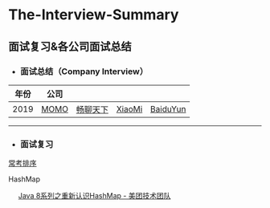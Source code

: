 # The-Interview-Summary
面试复习&amp;各公司面试总结
---
* ### 面试总结（Company Interview）

| 年份 | 公司 ||||
| :--:|:--:|:--:|:--:|:--:|
|2019| [MOMO](https://github.com/CristianoLi/The-Interview-Summary/blob/master/Company%20Interview/MOMO.md) |[畅聊天下](https://github.com/CristianoLi/The-Interview-Summary/blob/master/Company%20Interview/%E7%95%85%E8%81%8A%E5%A4%A9%E4%B8%8B.md) |[XiaoMi](https://github.com/CristianoLi/The-Interview-Summary/blob/master/Company%20Interview/XiaoMi.md)|[BaiduYun](https://github.com/CristianoLi/The-Interview-Summary/blob/master/Company%20Interview/BaiDuYun.md)
---
* ### 面试复习
[常考排序](https://github.com/CristianoLi/The-Interview-Summary/blob/master/Prepare%20Interview/%E6%8E%92%E5%BA%8F/%E5%B8%B8%E8%80%83%E6%8E%92%E5%BA%8F.md)

  HashMap

 &nbsp;&nbsp;&nbsp;&nbsp;&nbsp;[Java 8系列之重新认识HashMap - 美团技术团队](https://github.com/CristianoLi/The-Interview-Summary/blob/master/Prepare%20Interview/%E7%AE%97%E6%B3%95/HashMap/Java%208%E7%B3%BB%E5%88%97%E4%B9%8B%E9%87%8D%E6%96%B0%E8%AE%A4%E8%AF%86HashMap%20-%20%E7%BE%8E%E5%9B%A2%E6%8A%80%E6%9C%AF%E5%9B%A2%E9%98%9F.html)
